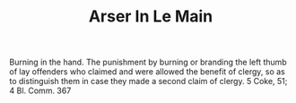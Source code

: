 ---
title: Arser In Le Main
permalink: "/definitions/arser-in-le-main.html"
body: Burning in the hand. The punishment by burning or branding the left thumb of
  lay offenders who claimed and were allowed the benefit of clergy, so as to distinguish
  them in case they made a second claim of clergy. 5 Coke, 51; 4 Bl. Comm. 367
published_at: '2018-07-07'
layout: post
---